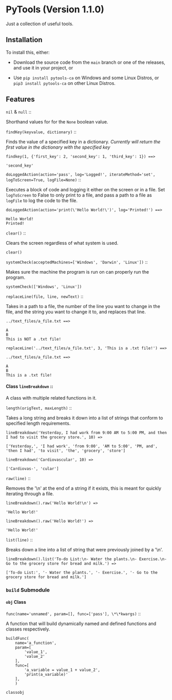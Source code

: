 # PyTools (Version 1.1.0)

Just a collection of useful tools.

## Installation

To install this, either:

* Download the  source code from the `main` branch or one of the releases, and use it in your project, or

* Use `pip install pytools-ca` on Windows and some Linux Distros, or
      `pip3 install pytools-ca` on other Linux Distros.

## Features

`nil`  & `null` ::

Shorthand values for for the `None` boolean value.

`findKey(keyvalue, dictionary)` :: 

Finds the value of a specified key in a dictionary.
*Currently will return the first value in the dictionary with the specified key*

	findkey(1, {'first_key': 2, 'second_key': 1, 'third_key': 1}) ==>

	'second_key'

`doLoggedAction(action='pass', log='Logged!', iterateMethod='set', logToScreen=True, logFile=None)` ::

Executes a block of code and logging it either on the screen or in a file. Set `logToScreen` to False
to only print to a file, and pass a path to a file as `logFile` to log the code to the file.

	doLoggedAction(action='print(\'Hello World!\')', log='Printed!') ==>
	
	Hello World!
	Printed!

`clear()` ::

Clears the screen regardless of what system is used.

	clear()

`systemCheck(acceptedMachines=['Windows', 'Darwin', 'Linux'])` ::

Makes sure the machine the program is run on can properly run the program.

	systemCheck(['Windows', 'Linux'])

`replaceLine(file, line, newText)` ::

Takes in a path to a file, the number of the line you want to change in the file, and the string you want to change it to, and replaces that line.

	../text_files/a_file.txt ==>
	
	A
	B
	This is NOT a .txt file!
	
	replaceLine('../text_files/a_file.txt', 3, 'This is a .txt file!') ==>
	
	../text_files/a_file.txt ==>
	
	A
	B
	This is a .txt file!

#### Class `lineBreakdown` :: 

A class with multiple related functions in it.

`length(origText, maxLength)` :: 

Takes a long string and breaks it down into a list of strings that conform to specified length requirements.

	lineBreakdown('Yesterday, I had work from 9:00 AM to 5:00 PM, and then I had to visit the grocery store.', 10) =>
	
	['Yesterday,', 'I had work', 'from 9:00', 'AM to 5:00', 'PM, and', 'then I had', 'to visit', 'the', 'grocery', 'store']
	
	lineBreakdown('Cardiovascular', 10) =>
	
	['Cardiovas-', 'cular']

`raw(line)` :: 

Removes the '\n' at the end of a string if it exists, this is meant for quickly iterating through a file.

	lineBreakdown().raw('Hello World!\n') =>
	
	'Hello World!'
	
	lineBreakdown().raw('Hello World!') =>
	
	'Hello World!'

`list(line)` :: 

Breaks down a line into a list of string that were previously joined by a '\n'.

	lineBreakdown().list('To-do List:\n- Water the plants.\n- Exercise.\n- Go to the grocery store for bread and milk.') =>
	
	['To-do List:', '- Water the plants.', '- Exercise.', '- Go to the grocery store for bread and milk.']


### `build` Submodule

#### `obj` Class

`func(name='unnamed', param=[], func=['pass'], \*\*kwargs)` ::

A function that will build dynamically named and defined functions and classes respectively.
	
	buildFunc(
		name='a_function',
		param=[
			'value_1',
			'value_2'
		],
		func=[
			'a_variable = value_1 + value_2',
			'print(a_variable)'
		],
		)

`classobj`

